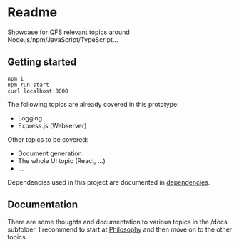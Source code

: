 # Readme

Showcase for QFS relevant topics around Node.js/npm/JavaScript/TypeScript...

## Getting started

```console
npm i
npm run start
curl localhost:3000
```

The following topics are already covered in this prototype:

- Logging
- Express.js (Webserver)

Other topics to be covered:

- Document generation
- The whole UI topic (React, ...)
- ...

Dependencies used in this project are documented in [dependencies](/npm-showcase/docs/vault/technology/dependencies).

## Documentation

There are some thoughts and documentation to various topics in the /docs subfolder. I recommend to start at [Philosophy](/npm-showcase/docs/vault/philosophy) and then move on to the other topics.
